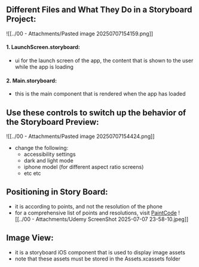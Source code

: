 
## Different Files and What They Do in a Storyboard Project:

![[../00 - Attachments/Pasted image 20250707154159.png]]


#### 1\. LaunchScreen.storyboard:
- ui for the launch screen of the app, the content that is shown to the user while the app is loading
#### 2\. Main.storyboard:
- this is the main component that is rendered when the app has loaded

## Use these controls to switch up the behavior of the Storyboard Preview:

![[../00 - Attachments/Pasted image 20250707154424.png]]
- change the following:
	- accessibility settings
	- dark and light mode
	- iphone model (for different aspect ratio screens)
	- etc etc

## Positioning in Story Board:
- it is according to points, and not the resolution of the phone
- for a comprehensive list of points and resolutions, visit [PaintCode](https://www.paintcodeapp.com/news/ultimate-guide-to-iphone-resolutions)
	![[../00 - Attachments/Udemy ScreenShot 2025-07-07 23-58-10.jpeg]]


## Image View:
- it is a storyboard iOS component that is used to display image assets
- note that these assets must be stored in the Assets.xcassets folder